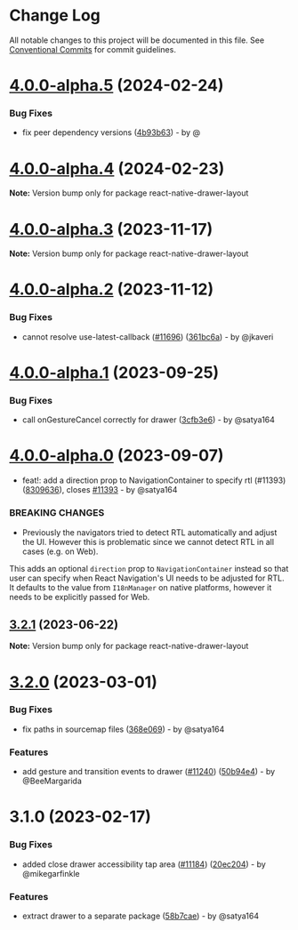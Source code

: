 # Change Log

All notable changes to this project will be documented in this file.
See [Conventional Commits](https://conventionalcommits.org) for commit guidelines.

# [4.0.0-alpha.5](https://github.com/react-navigation/react-navigation/compare/react-native-drawer-layout@4.0.0-alpha.4...react-native-drawer-layout@4.0.0-alpha.5) (2024-02-24)

### Bug Fixes

* fix peer dependency versions ([4b93b63](https://github.com/react-navigation/react-navigation/commit/4b93b6335ce180fe879f9fbe8f2400426b5484fb)) - by @

# [4.0.0-alpha.4](https://github.com/react-navigation/react-navigation/compare/react-native-drawer-layout@4.0.0-alpha.3...react-native-drawer-layout@4.0.0-alpha.4) (2024-02-23)

**Note:** Version bump only for package react-native-drawer-layout

# [4.0.0-alpha.3](https://github.com/react-navigation/react-navigation/compare/react-native-drawer-layout@4.0.0-alpha.2...react-native-drawer-layout@4.0.0-alpha.3) (2023-11-17)

**Note:** Version bump only for package react-native-drawer-layout

# [4.0.0-alpha.2](https://github.com/react-navigation/react-navigation/compare/react-native-drawer-layout@4.0.0-alpha.1...react-native-drawer-layout@4.0.0-alpha.2) (2023-11-12)

### Bug Fixes

* cannot resolve use-latest-callback ([#11696](https://github.com/react-navigation/react-navigation/issues/11696)) ([361bc6a](https://github.com/react-navigation/react-navigation/commit/361bc6a3840b37ae082a70e4ff6315280814c7a1)) - by @jkaveri

# [4.0.0-alpha.1](https://github.com/react-navigation/react-navigation/compare/react-native-drawer-layout@4.0.0-alpha.0...react-native-drawer-layout@4.0.0-alpha.1) (2023-09-25)

### Bug Fixes

* call onGestureCancel correctly for drawer ([3cfb3e6](https://github.com/react-navigation/react-navigation/commit/3cfb3e63949f0aa6f4b14db02161dd88fd10cb12)) - by @satya164

# [4.0.0-alpha.0](https://github.com/react-navigation/react-navigation/compare/react-native-drawer-layout@3.2.1...react-native-drawer-layout@4.0.0-alpha.0) (2023-09-07)

* feat!: add a direction prop to NavigationContainer to specify rtl (#11393) ([8309636](https://github.com/react-navigation/react-navigation/commit/830963653fb5a489d02f1503222629373319b39e)), closes [#11393](https://github.com/react-navigation/react-navigation/issues/11393) - by @satya164

### BREAKING CHANGES

* Previously the navigators tried to detect RTL automatically and adjust the UI. However this is problematic since we cannot detect RTL in all cases (e.g. on Web).

This adds an optional `direction` prop to `NavigationContainer` instead so that user can specify when React Navigation's UI needs to be adjusted for RTL. It defaults to the value from `I18nManager` on native platforms, however it needs to be explicitly passed for Web.

## [3.2.1](https://github.com/react-navigation/react-navigation/compare/react-native-drawer-layout@3.2.0...react-native-drawer-layout@3.2.1) (2023-06-22)

**Note:** Version bump only for package react-native-drawer-layout

# [3.2.0](https://github.com/react-navigation/react-navigation/compare/react-native-drawer-layout@3.1.0...react-native-drawer-layout@3.2.0) (2023-03-01)

### Bug Fixes

* fix paths in sourcemap files ([368e069](https://github.com/react-navigation/react-navigation/commit/368e0691b9fb07d4b1cbe71cfe4c2f40512f93ad)) - by @satya164

### Features

* add gesture and transition events to drawer ([#11240](https://github.com/react-navigation/react-navigation/issues/11240)) ([50b94e4](https://github.com/react-navigation/react-navigation/commit/50b94e4f9518975b4fc7b46fe14d387bd9b17c7e)) - by @BeeMargarida

# 3.1.0 (2023-02-17)

### Bug Fixes

* added close drawer accessibility tap area ([#11184](https://github.com/react-navigation/react-navigation/issues/11184)) ([20ec204](https://github.com/react-navigation/react-navigation/commit/20ec2042b9d3c22388682c16fca4ef23e91ee011)) - by @mikegarfinkle

### Features

* extract drawer to a separate package ([58b7cae](https://github.com/react-navigation/react-navigation/commit/58b7caeaad00eafbcda36561e75e538e0f02c4af)) - by @satya164
